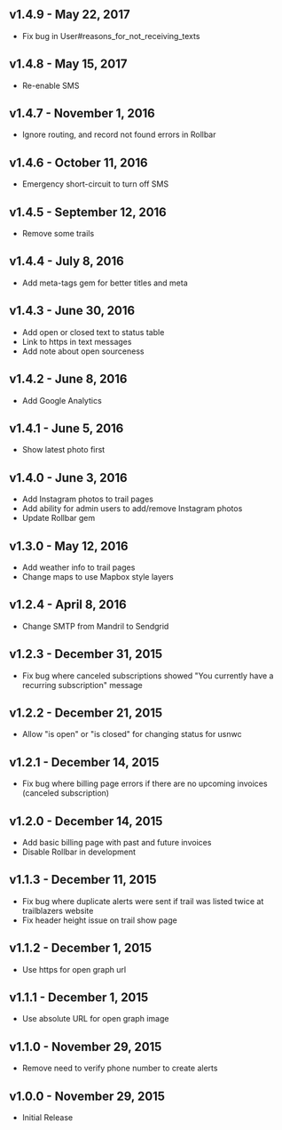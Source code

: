 ## v1.4.9 - May 22, 2017

* Fix bug in User#reasons_for_not_receiving_texts

## v1.4.8 - May 15, 2017

* Re-enable SMS

## v1.4.7 - November 1, 2016

* Ignore routing, and record not found errors in Rollbar

## v1.4.6 - October 11, 2016

* Emergency short-circuit to turn off SMS

## v1.4.5 - September 12, 2016

* Remove some trails

## v1.4.4 - July 8, 2016

* Add meta-tags gem for better titles and meta

## v1.4.3 - June 30, 2016

* Add open or closed text to status table
* Link to https in text messages
* Add note about open sourceness

## v1.4.2 - June 8, 2016

* Add Google Analytics

## v1.4.1 - June 5, 2016

* Show latest photo first

## v1.4.0 - June 3, 2016

* Add Instagram photos to trail pages
* Add ability for admin users to add/remove Instagram photos
* Update Rollbar gem

## v1.3.0 - May 12, 2016

* Add weather info to trail pages
* Change maps to use Mapbox style layers

## v1.2.4 - April 8, 2016

* Change SMTP from Mandril to Sendgrid

## v1.2.3 - December 31, 2015

* Fix bug where canceled subscriptions showed "You currently have a recurring subscription" message

## v1.2.2 - December 21, 2015

* Allow "is open" or "is closed" for changing status for usnwc

## v1.2.1 - December 14, 2015

* Fix bug where billing page errors if there are no upcoming invoices (canceled subscription)

## v1.2.0 - December 14, 2015

* Add basic billing page with past and future invoices
* Disable Rollbar in development

## v1.1.3 - December 11, 2015

* Fix bug where duplicate alerts were sent if trail was listed twice at trailblazers website
* Fix header height issue on trail show page

## v1.1.2 - December 1, 2015

* Use https for open graph url

## v1.1.1 - December 1, 2015

* Use absolute URL for open graph image

## v1.1.0 - November 29, 2015

* Remove need to verify phone number to create alerts

## v1.0.0 - November 29, 2015

* Initial Release
